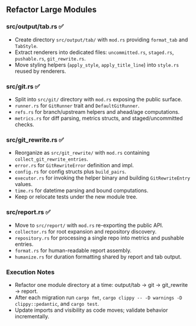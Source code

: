 ## Refactor Large Modules

### src/output/tab.rs ✅
- Create directory `src/output/tab/` with `mod.rs` providing `format_tab` and `TabStyle`.
- Extract renderers into dedicated files: `uncommitted.rs`, `staged.rs`, `pushable.rs`, `git_rewrite.rs`.
- Move styling helpers (`apply_style`, `apply_title_line`) into `style.rs` reused by renderers.

### src/git.rs ✅
- Split into `src/git/` directory with `mod.rs` exposing the public surface.
- `runner.rs` for `GitRunner` trait and `DefaultGitRunner`.
- `refs.rs` for branch/upstream helpers and ahead/age computations.
- `metrics.rs` for diff parsing, metrics structs, and staged/uncommitted checks.

### src/git_rewrite.rs ✅
- Reorganize as `src/git_rewrite/` with `mod.rs` containing `collect_git_rewrite_entries`.
- `error.rs` for `GitRewriteError` definition and impl.
- `config.rs` for config structs plus `build_pairs`.
- `executor.rs` for invoking the helper binary and building `GitRewriteEntry` values.
- `time.rs` for datetime parsing and bound computations.
- Keep or relocate tests under the new module tree.

### src/report.rs ✅
- Move to `src/report/` with `mod.rs` re-exporting the public API.
- `collector.rs` for root expansion and repository discovery.
- `repository.rs` for processing a single repo into metrics and pushable entries.
- `format.rs` for human-readable report assembly.
- `humanize.rs` for duration formatting shared by report and tab output.

### Execution Notes
- Refactor one module directory at a time: output/tab → git → git_rewrite → report.
- After each migration run `cargo fmt`, `cargo clippy -- -D warnings -D clippy::pedantic`, and `cargo test`.
- Update imports and visibility as code moves; validate behavior incrementally.
